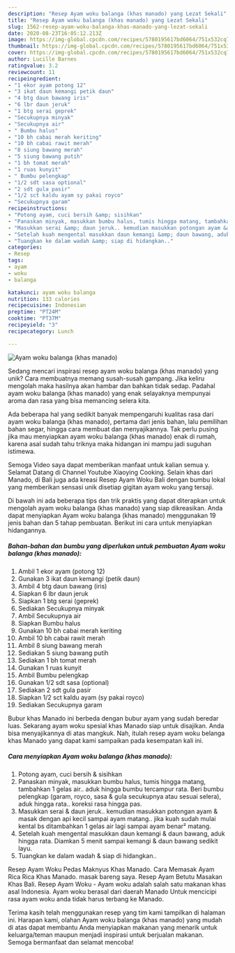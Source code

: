 ```yaml
---
description: "Resep Ayam woku balanga (khas manado) yang Lezat Sekali"
title: "Resep Ayam woku balanga (khas manado) yang Lezat Sekali"
slug: 1562-resep-ayam-woku-balanga-khas-manado-yang-lezat-sekali
date: 2020-08-23T16:05:12.213Z
image: https://img-global.cpcdn.com/recipes/5780195617bd6064/751x532cq70/ayam-woku-balanga-khas-manado-foto-resep-utama.jpg
thumbnail: https://img-global.cpcdn.com/recipes/5780195617bd6064/751x532cq70/ayam-woku-balanga-khas-manado-foto-resep-utama.jpg
cover: https://img-global.cpcdn.com/recipes/5780195617bd6064/751x532cq70/ayam-woku-balanga-khas-manado-foto-resep-utama.jpg
author: Lucille Barnes
ratingvalue: 3.2
reviewcount: 11
recipeingredient:
- "1 ekor ayam potong 12"
- "3 ikat daun kemangi petik daun"
- "4 btg daun bawang iris"
- "6 lbr daun jeruk"
- "1 btg serai geprek"
- "Secukupnya minyak"
- "Secukupnya air"
- " Bumbu halus"
- "10 bh cabai merah keriting"
- "10 bh cabai rawit merah"
- "8 siung bawang merah"
- "5 siung bawang putih"
- "1 bh tomat merah"
- "1 ruas kunyit"
- " Bumbu pelengkap"
- "1/2 sdt sasa optional"
- "2 sdt gula pasir"
- "1/2 sct kaldu ayam sy pakai royco"
- "Secukupnya garam"
recipeinstructions:
- "Potong ayam, cuci bersih &amp; sisihkan"
- "Panaskan minyak, masukkan bumbu halus, tumis hingga matang, tambahkan 1 gelas air.. aduk hingga bumbu tercampur rata. Beri bumbu pelengkap (garam, royco, sasa &amp; gula secukupnya atau sesuai selera), aduk hingga rata.. koreksi rasa hingga pas."
- "Masukkan serai &amp; daun jeruk.. kemudian masukkan potongan ayam &amp; masak dengan api kecil sampai ayam matang.. jika kuah sudah mulai kental bs ditambahkan 1 gelas air lagi sampai ayam benar² matang."
- "Setelah kuah mengental masukkan daun kemangi &amp; daun bawang, aduk hingga rata. Diamkan 5 menit sampai kemangi &amp; daun bawang sedikit layu."
- "Tuangkan ke dalam wadah &amp; siap di hidangkan.."
categories:
- Resep
tags:
- ayam
- woku
- balanga

katakunci: ayam woku balanga 
nutrition: 133 calories
recipecuisine: Indonesian
preptime: "PT24M"
cooktime: "PT37M"
recipeyield: "3"
recipecategory: Lunch

---
```



![Ayam woku balanga (khas manado)](https://img-global.cpcdn.com/recipes/5780195617bd6064/751x532cq70/ayam-woku-balanga-khas-manado-foto-resep-utama.jpg)

Sedang mencari inspirasi resep ayam woku balanga (khas manado) yang unik? Cara membuatnya memang susah-susah gampang. Jika keliru mengolah maka hasilnya akan hambar dan bahkan tidak sedap. Padahal ayam woku balanga (khas manado) yang enak selayaknya mempunyai aroma dan rasa yang bisa memancing selera kita.

Ada beberapa hal yang sedikit banyak mempengaruhi kualitas rasa dari ayam woku balanga (khas manado), pertama dari jenis bahan, lalu pemilihan bahan segar, hingga cara membuat dan menyajikannya. Tak perlu pusing jika mau menyiapkan ayam woku balanga (khas manado) enak di rumah, karena asal sudah tahu triknya maka hidangan ini mampu jadi suguhan istimewa.

Semoga Video saya dapat memberikan manfaat untuk kalian semua y. Selamat Datang di Channel Youtube Xiaoying Cooking. Selain khas dari Manado, di Bali juga ada kreasi Resep Ayam Woku Bali dengan bumbu lokal yang memberikan sensasi unik disetiap gigitan ayam woku yang tersaji.


Di bawah ini ada beberapa tips dan trik praktis yang dapat diterapkan untuk mengolah ayam woku balanga (khas manado) yang siap dikreasikan. Anda dapat menyiapkan Ayam woku balanga (khas manado) menggunakan 19 jenis bahan dan 5 tahap pembuatan. Berikut ini cara untuk menyiapkan hidangannya.

<!--inarticleads1-->

##### Bahan-bahan dan bumbu yang diperlukan untuk pembuatan Ayam woku balanga (khas manado):

1. Ambil 1 ekor ayam (potong 12)
1. Gunakan 3 ikat daun kemangi (petik daun)
1. Ambil 4 btg daun bawang (iris)
1. Siapkan 6 lbr daun jeruk
1. Siapkan 1 btg serai (geprek)
1. Sediakan Secukupnya minyak
1. Ambil Secukupnya air
1. Siapkan  Bumbu halus
1. Gunakan 10 bh cabai merah keriting
1. Ambil 10 bh cabai rawit merah
1. Ambil 8 siung bawang merah
1. Sediakan 5 siung bawang putih
1. Sediakan 1 bh tomat merah
1. Gunakan 1 ruas kunyit
1. Ambil  Bumbu pelengkap
1. Gunakan 1/2 sdt sasa (optional)
1. Sediakan 2 sdt gula pasir
1. Siapkan 1/2 sct kaldu ayam (sy pakai royco)
1. Sediakan Secukupnya garam


Bubur khas Manado ini berbeda dengan bubur ayam yang sudah beredar luas. Sekarang ayam woku spesial khas Manado siap untuk disajikan. Anda bisa menyajikannya di atas mangkuk. Nah, itulah resep ayam woku belanga khas Manado yang dapat kami sampaikan pada kesempatan kali ini. 

<!--inarticleads2-->

##### Cara menyiapkan Ayam woku balanga (khas manado):

1. Potong ayam, cuci bersih &amp; sisihkan
1. Panaskan minyak, masukkan bumbu halus, tumis hingga matang, tambahkan 1 gelas air.. aduk hingga bumbu tercampur rata. Beri bumbu pelengkap (garam, royco, sasa &amp; gula secukupnya atau sesuai selera), aduk hingga rata.. koreksi rasa hingga pas.
1. Masukkan serai &amp; daun jeruk.. kemudian masukkan potongan ayam &amp; masak dengan api kecil sampai ayam matang.. jika kuah sudah mulai kental bs ditambahkan 1 gelas air lagi sampai ayam benar² matang.
1. Setelah kuah mengental masukkan daun kemangi &amp; daun bawang, aduk hingga rata. Diamkan 5 menit sampai kemangi &amp; daun bawang sedikit layu.
1. Tuangkan ke dalam wadah &amp; siap di hidangkan..


Resep Ayam Woku Pedas Maknyus Khas Manado. Cara Memasak Ayam Rica Rica Khas Manado. masak bareng saya. Resep Ayam Betutu Masakan Khas Bali. Resep Ayam Woku - Ayam woku adalah salah satu makanan khas asal Indonesia. Ayam woku berasal dari daerah Manado Untuk mencicipi rasa ayam woku anda tidak harus terbang ke Manado. 

Terima kasih telah menggunakan resep yang tim kami tampilkan di halaman ini. Harapan kami, olahan Ayam woku balanga (khas manado) yang mudah di atas dapat membantu Anda menyiapkan makanan yang menarik untuk keluarga/teman maupun menjadi inspirasi untuk berjualan makanan. Semoga bermanfaat dan selamat mencoba!
